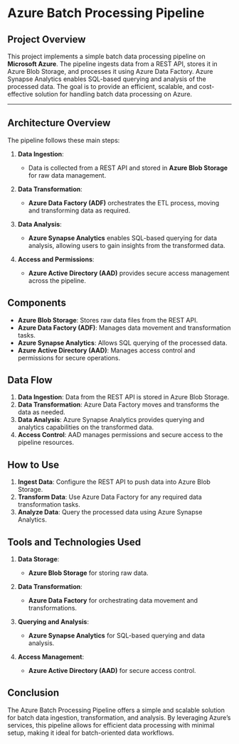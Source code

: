 # Azure Batch Processing Pipeline

## Project Overview
This project implements a simple batch data processing pipeline on **Microsoft Azure**. The pipeline ingests data from a REST API, stores it in Azure Blob Storage, and processes it using Azure Data Factory. Azure Synapse Analytics enables SQL-based querying and analysis of the processed data. The goal is to provide an efficient, scalable, and cost-effective solution for handling batch data processing on Azure.

---

## Architecture Overview

The pipeline follows these main steps:

1. **Data Ingestion**:
   - Data is collected from a REST API and stored in **Azure Blob Storage** for raw data management.

2. **Data Transformation**:
   - **Azure Data Factory (ADF)** orchestrates the ETL process, moving and transforming data as required.

3. **Data Analysis**:
   - **Azure Synapse Analytics** enables SQL-based querying for data analysis, allowing users to gain insights from the transformed data.

4. **Access and Permissions**:
   - **Azure Active Directory (AAD)** provides secure access management across the pipeline.

## Components

- **Azure Blob Storage**: Stores raw data files from the REST API.
- **Azure Data Factory (ADF)**: Manages data movement and transformation tasks.
- **Azure Synapse Analytics**: Allows SQL querying of the processed data.
- **Azure Active Directory (AAD)**: Manages access control and permissions for secure operations.

## Data Flow

1. **Data Ingestion**: Data from the REST API is stored in Azure Blob Storage.
2. **Data Transformation**: Azure Data Factory moves and transforms the data as needed.
3. **Data Analysis**: Azure Synapse Analytics provides querying and analytics capabilities on the transformed data.
4. **Access Control**: AAD manages permissions and secure access to the pipeline resources.

## How to Use

1. **Ingest Data**: Configure the REST API to push data into Azure Blob Storage.
2. **Transform Data**: Use Azure Data Factory for any required data transformation tasks.
3. **Analyze Data**: Query the processed data using Azure Synapse Analytics.

## Tools and Technologies Used

1. **Data Storage**: 
   - **Azure Blob Storage** for storing raw data.
   
2. **Data Transformation**:
   - **Azure Data Factory** for orchestrating data movement and transformations.
   
3. **Querying and Analysis**:
   - **Azure Synapse Analytics** for SQL-based querying and data analysis.

4. **Access Management**:
   - **Azure Active Directory (AAD)** for secure access control.

## Conclusion
The Azure Batch Processing Pipeline offers a simple and scalable solution for batch data ingestion, transformation, and analysis. By leveraging Azure’s services, this pipeline allows for efficient data processing with minimal setup, making it ideal for batch-oriented data workflows.


